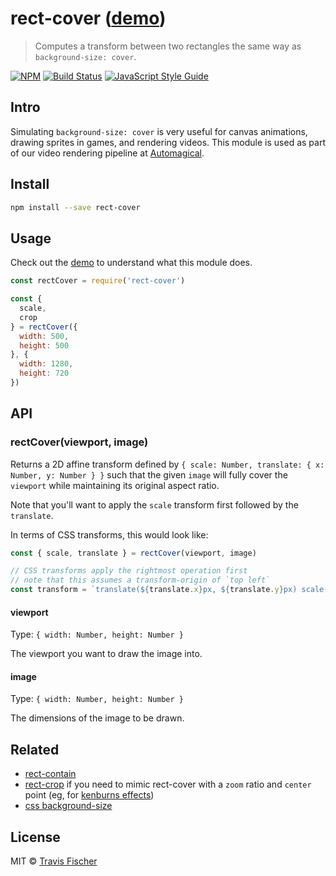 # rect-cover ([demo](https://transitive-bullshit.github.io/rect-cover/))

> Computes a transform between two rectangles the same way as `background-size: cover`.

[![NPM](https://img.shields.io/npm/v/rect-cover.svg)](https://www.npmjs.com/package/rect-cover) [![Build Status](https://travis-ci.org/transitive-bullshit/rect-cover.svg?branch=master)](https://travis-ci.org/transitive-bullshit/rect-cover) [![JavaScript Style Guide](https://img.shields.io/badge/code_style-standard-brightgreen.svg)](https://standardjs.com)

## Intro

Simulating `background-size: cover` is very useful for canvas animations, drawing sprites in games, and rendering videos. This module is used as part of our video rendering pipeline at [Automagical](https://automagical.ai/).

## Install

```bash
npm install --save rect-cover
```

## Usage

Check out the [demo](https://transitive-bullshit.github.io/rect-cover/) to understand what this module does.

```js
const rectCover = require('rect-cover')

const {
  scale,
  crop
} = rectCover({
  width: 500,
  height: 500
}, {
  width: 1280,
  height: 720
})
```

## API

### rectCover(viewport, image)

Returns a 2D affine transform defined by `{ scale: Number, translate: { x: Number, y: Number } }` such that the given `image` will fully cover the `viewport` while maintaining its original aspect ratio.

Note that you'll want to apply the `scale` transform first followed by the `translate`.

In terms of CSS transforms, this would look like:

```js
const { scale, translate } = rectCover(viewport, image)

// CSS transforms apply the rightmost operation first
// note that this assumes a transform-origin of `top left`
const transform = `translate(${translate.x}px, ${translate.y}px) scale(${scale})`
```

#### viewport

Type: `{ width: Number, height: Number }`

The viewport you want to draw the image into.

#### image

Type: `{ width: Number, height: Number }`

The dimensions of the image to be drawn.

## Related

- [rect-contain](https://github.com/transitive-bullshit/rect-contain)
- [rect-crop](https://github.com/gre/rect-crop) if you need to mimic rect-cover with a `zoom` ratio and `center` point (eg, for [kenburns effects](https://github.com/gre/kenburns))
- [css background-size](https://developer.mozilla.org/en-US/docs/Web/CSS/background-size)

## License

MIT © [Travis Fischer](https://github.com/transitive-bullshit)
